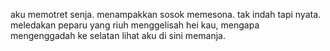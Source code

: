 aku memotret senja.
menampakkan sosok memesona.
tak indah tapi nyata.
meledakan peparu yang riuh menggelisah
hei kau, mengapa mengenggadah ke selatan
lihat aku di sini memanja.